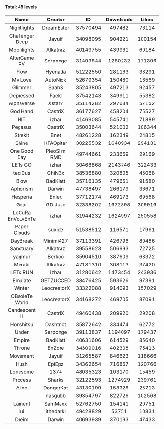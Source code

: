 #### Total: 45 levels

| Name | Creator | ID | Downloads | Likes |
|:---:|:---:|:---:|:---:|:---:|
| Nightlights | DreamEater | 37570494 | 497482 | 76114
| Challenger Deep | Jayuff | 34098095 | 904221 | 100154
| Moonlights | Alkatraz | 40149755 | 439961 | 60184
| AlterGame XV | Serponge | 31493844 | 1280232 | 171396
| Flow | Hyenada | 51222550 | 281163 | 38291
| My Love | AutoNick | 52679354 | 150480 | 16569
| Glimmer | SaabS | 35243805 | 497213 | 92457
| Depressed | FaekI | 37542143 | 349911 | 55382
| Alphaverse | Xstar7 | 35114282 | 297684 | 57152
| God Hand | CastriX | 36177627 | 458204 | 75527
| HIT | izhar | 41469085 | 545741 | 71889
| Pegasus | CastriX | 35003644 | 521002 | 106344
| Strekit | Bnet | 48261228 | 162349 | 24815
| Shine | KFAOpitar | 30225532 | 1640934 | 294131
| One Good Day | PleoSlim RMD | 49744661 | 233669 | 29169
| LETs GO | izhar | 30468868 | 2143746 | 322433
| tedi0us | ChiN3x | 38536880 | 320805 | 45068
| Blow | BadKlatt | 35716135 | 479661 | 91580
| Aphorism | Darwin | 47738497 | 266179 | 36671
| Hesperia | Enlex | 37712174 | 469173 | 69568
| Gear | GD Jose | 32338202 | 1672898 | 309916
| LoCuRa EnVoLvEnTe | izhar | 31944232 | 1624997 | 250558
| Paper Clouds | suxide | 51538512 | 116571 | 17961
| DayBreak | Minimi427 | 37113391 | 426796 | 80486
| Sanctuary | Alkatraz | 39558623 | 506993 | 72725
| yagmur | Berkoo | 35904510 | 387609 | 63372
| Meraki | Alkatraz | 47181310 | 308113 | 37420
| LETs  RUN | izhar | 31280642 | 1473454 | 243936
| Emulate | GETZUCCED | 38476425 | 593626 | 97391
| Winter | LeocreatorX | 33322088 | 914093 | 157029
| OBsoleTe World | LeocreatorX | 34168272 | 469705 | 87091
| Candescent II | CastriX | 49460438 | 209920 | 29208
| Honshitsu | Dashtrict | 35872642 | 334474 | 62772
| Under | Serponge | 39113837 | 1194097 | 179437
| Empire | BadKlatt | 40631606 | 614529 | 85640
| Throne | EnZore | 34309016 | 402308 | 75413
| Movement | Jayuff | 31265587 | 846623 | 118666
| Hush | EpiEpz | 34362654 | 716867 | 120766
| Lonesome | 1374 | 48035323 | 103170 | 15459
| Process | Sharks | 32122593 | 1274929 | 239761
| Aline | DangerKat | 43130199 | 158328 | 25713
|   | nasgubb | 39354797 | 822726 | 102568
| Lament | SamMaxx | 52762750 | 154141 | 20751
| iui | ithedarki | 49428829 | 53751 | 10831
| Dreim | Darwin | 40693939 | 370193 | 47433
